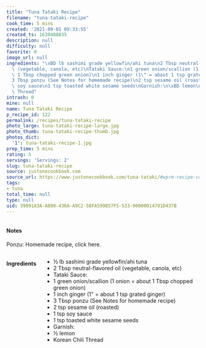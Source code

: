 ```yaml
---
title: "Tuna Tataki Recipe"
filename: "tuna-tataki-recipe"
cook_time: 5 mins
created: '2021-09-01 09:33:55'
created_ts: 1630488835
description: null
difficulty: null
favorite: 0
image_url: null
ingredients: "\xBD lb sashimi grade yellowfin/ahi tuna\n2 Tbsp neutral-flavored oil\
  \ (vegetable, canola, etc)\nTataki Sauce:\n1 green onion/scallion (1 onion = about\
  \ 1 Tbsp chopped green onion)\n1 inch ginger (1\" = about 1 tsp grated ginger)\n\
  3 Tbsp ponzu (See Notes for homemade recipe)\n2 tsp sesame oil (roasted)\n1 tsp\
  \ soy sauce\n1 tsp toasted white sesame seeds\nGarnish:\n\xBD lemon\nKorean Chili\
  \ Thread"
intrash: 0
mine: null
name: Tuna Tataki Recipe
p_recipe_id: 122
permalink: /recipes/tuna-tataki-recipe
photo_large: tuna-tataki-recipe-large.jpg
photo_thumb: tuna-tataki-recipe-thumb.jpg
photos_dict:
  '1': tuna-tataki-recipe-1.jpg
prep_time: 5 mins
rating: 5
servings: 'Servings: 2'
slug: tuna-tataki-recipe
source: justonecookbook.com
source_url: https://www.justonecookbook.com/tuna-tataki/#wprm-recipe-container-58590
tags:
- tuna
total_time: null
type: null
uid: 39091A3A-A890-436A-A9C2-58FA599B57F5-533-00000014701D437B
---
```

<div class="large-8 medium-7 columns" id="writeup">		<div id="notes"><h4>Notes</h4>
<div class="box box-notes"><p>Ponzu: Homemade recipe, click here.</p>
</div></div>	</div><!-- #writeup -->
</div><!-- #row-one -->
<div class="row" id="row-two">	<div class="medium-4 small-5 columns" id="ingredients"><h4>Ingredients</h4><div class="box box-ingredients content"><ul>
<li>½ lb sashimi grade yellowfin/ahi tuna</li>
<li>2 Tbsp neutral-flavored oil (vegetable, canola, etc)</li>
<li>Tataki Sauce:</li>
<li>1 green onion/scallion (1 onion = about 1 Tbsp chopped green onion)</li>
<li>1 inch ginger (1&quot; = about 1 tsp grated ginger)</li>
<li>3 Tbsp ponzu (See Notes for homemade recipe)</li>
<li>2 tsp sesame oil (roasted)</li>
<li>1 tsp soy sauce</li>
<li>1 tsp toasted white sesame seeds</li>
<li>Garnish:</li>
<li>½ lemon</li>
<li>Korean Chili Thread</li>
</ul>
</div>	</div>	<div class="medium-6 small-7 columns" id="directions">	</div>